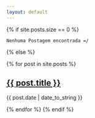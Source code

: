 ```yaml
---
layout: default
---
```


{% if site.posts.size == 0 %}
    
    Nenhuma Postagem encontrada =/

{% else %}


{% for post in site.posts %}
<div class="content list">
    <div class="list-item">
        <h2 class="list-post-title">
            <a class="title" href="{{ post.url | prepend: site.baseurl }}">{{ post.title }}</a>
        </h2>
        <div class="list-post-date">
            <time> {{ post.date | date_to_string }} </time>
        </div>
    </div>
</div>

{% endfor %}
{% endif %}